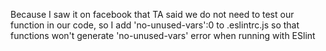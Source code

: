 Because I saw it on facebook that TA said we do
not need to test our function in our code, so I
add 'no-unused-vars':0 to .eslintrc.js so  that
functions won't generate 'no-unused-vars' error
when running with ESlint
